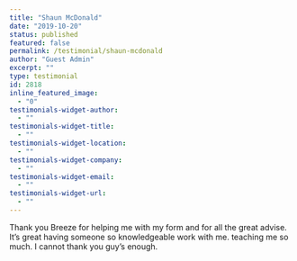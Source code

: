 ```yaml
---
title: "Shaun McDonald"
date: "2019-10-20"
status: published
featured: false
permalink: /testimonial/shaun-mcdonald
author: "Guest Admin"
excerpt: ""
type: testimonial
id: 2818
inline_featured_image:
  - "0"
testimonials-widget-author:
  - ""
testimonials-widget-title:
  - ""
testimonials-widget-location:
  - ""
testimonials-widget-company:
  - ""
testimonials-widget-email:
  - ""
testimonials-widget-url:
  - ""
---
```


Thank you Breeze for helping me with my form and for all the great advise. It’s great having someone so knowledgeable work with me. teaching me so much. I cannot thank you guy’s enough.
